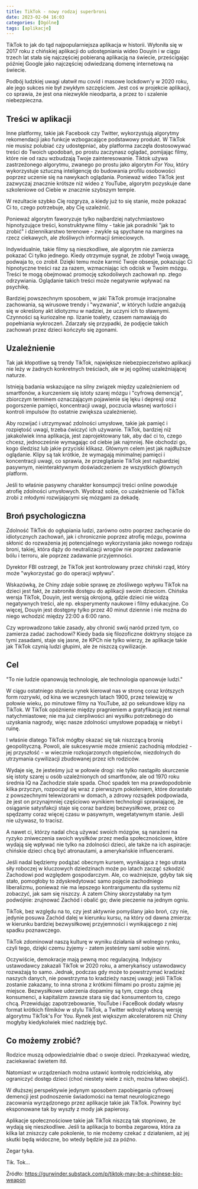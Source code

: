 ```yaml
---
title: TikTok - nowy rodzaj superbroni
date: 2023-02-04 16:03
categories: [Ogólne]
tags: [aplikacje]
---
```


TikTok to jak do tąd najpopularniejsza aplikacja w historii. Wyłoniła się w 2017 roku z chińskiej aplikacji do udostępniania wideo Douyin i w ciągu trzech lat stała się najczęściej pobieraną aplikacją na świecie, prześcigając później Google jako najczęściej odwiedzaną domenę internetową na świecie.

Podbój ludzkiej uwagi ułatwił mu covid i masowe lockdown'y w 2020 roku, ale jego sukces nie był zwykłym szczęściem. Jest coś w projekcie aplikacji, co sprawia, że jest ona niezwykle nieodparta, a przez to i szalenie niebezpieczna.

## Treści w aplikacji

Inne platformy, takie jak Facebook czy Twitter, wykorzystują algorytmy rekomendacji jako funkcje wzbogacające podstawowy produkt. W TikTok nie musisz polubiać czy udostępniać, aby platforma zaczęła dostosowywać treści do Twoich upodobań, po prostu zaczynasz oglądać, pomijając filmy, które nie od razu wzbudzają Twoje zainteresowanie. Tiktok używa zastrzeżonego algorytmu, zwanego po prostu jako algorytm _For You_, który wykorzystuje sztuczną inteligencję do budowania profilu osobowości poprzez uczenie się na nawykach oglądania. Ponieważ wideo TikTok jest zazwyczaj znacznie krótsze niż wideo z YouTube, algorytm pozyskuje dane szkoleniowe od Ciebie w znacznie szybszym tempie.

W rezultacie szybko Cię rozgryza, a kiedy już to się stanie, może pokazać Ci to, czego potrzebuje, aby Cię uzależnić.

Ponieważ algorytm faworyzuje tylko najbardziej natychmiastowo hipnotyzujące treści, konstruktywne filmy - takie jak poradniki "jak to zrobić" i dziennikarstwo terenowe - zwykle są spychane na margines na rzecz ciekawych, ale złośliwych informacji śmieciowych.

Indywidualnie, takie filmy są nieszkodliwe, ale algorytm nie zamierza pokazać Ci tylko jednego. Kiedy otrzymuje sygnał, że zdobył Twoją uwagę, podwaja to, co zrobił. Dzięki temu może karmić Twoje obsesje, pokazując Ci hipnotyczne treści raz za razem, wzmacniając ich odcisk w Twoim mózgu. Treści te mogą obejmować promocję szkodoliwych zachowań np. złego odrzywiania. Oglądanie takich treści może negatywnie wpływać na psychikę.

Bardziej powszechnym sposobem, w jaki TikTok promuje irracjonalne zachowania, są wirusowe trendy i "wyzwania", w których ludzie angażują się w określony akt idiotyzmu w nadziei, że uczyni ich to sławnymi. Czynności są kuriozalne np. lizanie toalety, czasem namawiają do popełniania wykroczeń. Zdarzały się przypadki, że podjęcie takich zachowań przez dzieci kończyło się zgonami.

## Uzależnienie

Tak jak kłopotliwe są trendy TikTok, największe niebezpieczeństwo aplikacji nie leży w żadnych konkretnych treściach, ale w jej ogólnej uzależniającej naturze.

Istnieją badania wskazujące na silny związek między uzależnieniem od smartfonów, a kurczeniem się istoty szarej mózgu i "cyfrową demencją", zbiorczym terminem oznaczającym pojawienie się lęku i depresji oraz pogorszenie pamięci, koncentracji uwagi, poczucia własnej wartości i kontroli impulsów (to ostatnie zwiększa uzależnienie).

Aby rozwijać i utrzymywać zdolności umysłowe, takie jak pamięć i rozpiętość uwagi, trzeba ćwiczyć ich używanie. TikTok, bardziej niż jakakolwiek inna aplikacja, jest zaprojektowany tak, aby dać ci to, czego chcesz, jednocześnie wymagając od ciebie jak najmniej. Nie obchodzi go, kogo śledzisz lub jakie przyciski klikasz. Głównym celem jest jak najdłuższe oglądanie. Klipy są tak krótkie, że wymagają minimalnej pamięci i koncentracji uwagi, co sprawia, że przeglądanie TikTok jest najbardziej pasywnym, nieinteraktywnym doświadczeniem ze wszystkich głównych platform.

Jeśli to właśnie pasywny charakter konsumpcji treści online powoduje atrofię zdolności umysłowych. Wyobraź sobie, co uzależnienie od TikTok zrobi z młodymi rozwijającymi się mózgami za dekadę.

## Broń psychologiczna

Zdolność TikTok do ogłupiania ludzi, zarówno ostro poprzez zachęcanie do idiotycznych zachowań, jak i chronicznie poprzez atrofię mózgu, powinna skłonić do rozważenia jej potencjalnego wykorzystania jako nowego rodzaju broni, takiej, która dąży do neutralizacji wrogów nie poprzez zadawanie bólu i terroru, ale poprzez zadawanie przyjemności.

Dyrektor FBI ostrzegł, że TikTok jest kontrolowany przez chiński rząd, który może "wykorzystać go do operacji wpływu".

Wskazówką, że Chiny zdaje sobie sprawę ze złośliwego wpływu TikTok na dzieci jest fakt, że zabroniła dostępu do aplikacji swoim dzieciom. Chińska wersja TikTok, Douyin, jest wersją okrojoną, gdzie dzieci nie widzą negatywnych treści, ale np. eksperymenty naukowe i filmy edukacyjne. Co więcej, Douyin jest dostępny tylko przez 40 minut dziennie i nie można do niego wchodzić między 22:00 a 6:00 rano.

Czy wprowadzono takie zasady, aby chronić swój naród przed tym, co zamierza zadać zachodowi? Kiedy bada się filozoficzne doktryny stojące za tymi zasadami, staje się jasne, że KPCh nie tylko wierzy, że aplikacje takie jak TikTok czynią ludzi głupimi, ale że niszczą cywilizacje.

## Cel

"To nie ludzie opanowują technologię, ale technologia opanowuje ludzi."

W ciągu ostatniego stulecia rynek kierował nas w stronę coraz krótszych form rozrywki, od kina we wczesnych latach 1900, przez telewizję w połowie wieku, po minutowe filmy na YouTube, aż po sekundowe klipy na TikTok. W TikTok opóźnienie między pragnieniem a gratyfikacją jest niemal natychmiastowe; nie ma już cierpliwości ani wysiłku potrzebnego do uzyskania nagrody, więc nasze zdolności umysłowe popadają w niebyt i ruinę.

I właśnie dlatego TikTok mógłby okazać się tak niszczącą bronią geopolityczną. Powoli, ale sukcesywnie może zmienić zachodnią młodzież - jej przyszłość - w wiecznie rozkojarzonych otępieńców, niezdolnych do utrzymania cywilizacji zbudowanej przez ich rodziców.

Wydaje się, że jesteśmy już w połowie drogi: nie tylko nastąpiło skurczenie się istoty szarej u osób uzależnionych od smartfonów, ale od 1970 roku średnia IQ na Zachodzie stale spada. Choć spadek ten ma prawdopodobnie kilka przyczyn, rozpoczął się wraz z pierwszym pokoleniem, które dorastało z powszechnymi telewizorami w domach, a zdrowy rozsądek podpowiada, że jest on przynajmniej częściowo wynikiem technologii sprawiającej, że osiąganie satysfakcji staje się coraz bardziej bezwysiłkowe, przez co spędzamy coraz więcej czasu w pasywnym, wegetatywnym stanie. Jeśli nie używasz, to tracisz.

A nawet ci, którzy nadal chcą używać swoich mózgów, są narażeni na ryzyko zniweczenia swoich wysiłków przez media społecznościowe, które wydają się wpływać nie tylko na zdolności dzieci, ale także na ich aspiracje: chińskie dzieci chcą być atronautami, a amerykańskie influencerami.

Jeśli nadal będziemy podążać obecnym kursem, wynikająca z tego utrata siły roboczej w kluczowych dziedzinach może po latach zacząć szkodzić Zachodowi pod względem gospodarczym. Ale, co ważniejsze, gdyby tak się stało, pomogłoby to zdyskredytować samo pojęcie zachodniego liberalizmu, ponieważ nie ma lepszego kontrargumentu dla systemu niż zobaczyć, jak sam się niszczy. A zatem Chiny skorzystałaby na tym podwójnie: zrujnować Zachód i obalić go; dwie pieczenie na jednym ogniu.

TikTok, bez względu na to, czy jest aktywnie pomyślany jako broń, czy nie, jedynie posuwa Zachód dalej w kierunku kursu, na który od dawna zmierza: w kierunku bardziej bezwysiłkowej przyjemności i wynikającego z niej spadku poznawczego.

TikTok zdominował naszą kulturę w wyniku działania sił wolnego rynku, czyli tego, dzięki czemu żyjemy - zatem jesteśmy sami sobie winni.

Oczywiście, demokracje mają pewną moc regulacyjną. Indyjscy ustawodawcy zakazali TikTok w 2020 roku, a amerykańscy ustawodawcy rozważają to samo. Jednak, podczas gdy może to powstrzymać kradzież naszych danych, nie powstrzyma to kradzieży naszej uwagi; jeśli TikTok zostanie zakazany, to inna strona z krótkimi filmami po prostu zajmie jej miejsce. Bezwysiłkowe uderzenia dopaminy są tym, czego chcą konsumenci, a kapitalizm zawsze stara się dać konsumentom to, czego chcą. Przewidując zapotrzebowanie, YouTube i FaceBook dodały własny format krótkich filmików w stylu TikTok, a Twitter wdrożył własną wersję algorytmu TikTok's For You. Rynek jest większym akceleratorem niż Chiny mogłyby kiedykolwiek mieć nadzieję być.

## Co możemy zrobić?

Rodzice muszą odpowiedzialnie dbać o swoje dzieci. Przekazywać wiedzę, zaciekawiać świetem itd.

Natomiast w urządzeniach można ustawić kontrolę rodzicielską, aby ograniczyć dostęp dzieci (choć niestety wiele z nich, można łatwo obejść).

W dłuższej perspektywie jedynym sposobem zapobiegania cyfrowej demencji jest podnoszenie świadomości na temat neurologicznego zacowania wyrządzonego przez aplikacje takie jak TikTok. Powinny być eksponowane tak by wyszły z mody jak papierosy.

Aplikacje społecznościowe takie jak TikTok niszczą tak stopniowo, że wydają się nieszkodliwe. Jeśli ta aplikacja to bomba zegarowa, która za kilka lat zniszczy całe pokolenie, to nie możemy czekać z działaniem, aż jej skutki będą widoczne, bo wtedy będzie już za późno.

Zegar tyka.

Tik. Tok...


Źródło: https://gurwinder.substack.com/p/tiktok-may-be-a-chinese-bio-weapon
